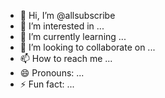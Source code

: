 - 👋 Hi, I’m @allsubscribe
- 👀 I’m interested in ...
- 🌱 I’m currently learning ...
- 💞️ I’m looking to collaborate on ...
- 📫 How to reach me ...
- 😄 Pronouns: ...
- ⚡ Fun fact: ...

<!---
allsubscribe/allsubscribe is a ✨ special ✨ repository because its `README.md` (this file) appears on your GitHub profile.
You can click the Preview link to take a look at your changes.
--->
